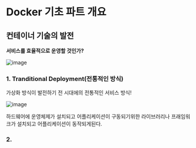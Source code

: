 # Docker 기초 파트 개요

## 컨테이너 기술의 발전
**서비스를 효율적으로 운영할 것인가?**


![image](https://user-images.githubusercontent.com/113662725/218785341-b36dab92-12f4-4b63-b83b-fad24cae4d39.png)

### 1. Tranditional Deployment(전통적인 방식)
가상화 방식이 발전하기 전 시대에의 전통적인 서비스 방식!

![image](https://user-images.githubusercontent.com/113662725/218785846-6c6efceb-9f39-4240-a143-a86e0f2120d3.png)

하드웨어에 운영체제가 설치되고 어플리케이션이 구동되기위한 라이브러리나 프래임워크가 설치되고 어플리케이션이 동작되게된다.

### 2. 

